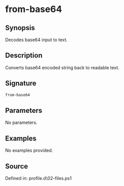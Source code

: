 # from-base64

## Synopsis

Decodes base64 input to text.

## Description

Converts base64 encoded string back to readable text.

## Signature

```powershell
from-base64
```

## Parameters

No parameters.

## Examples

No examples provided.

## Source

Defined in: profile.d\02-files.ps1
